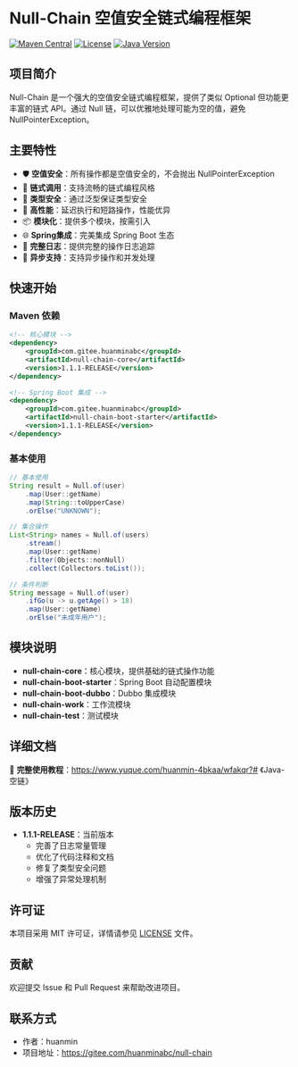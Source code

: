 
# Null-Chain 空值安全链式编程框架

[![Maven Central](https://img.shields.io/maven-central/v/com.gitee.huanminabc/null-chain-core.svg)](https://mvnrepository.com/artifact/com.gitee.huanminabc/null-chain-core)
[![License](https://img.shields.io/badge/license-MIT-blue.svg)](LICENSE)
[![Java Version](https://img.shields.io/badge/Java-8+-green.svg)](https://www.oracle.com/java/)

## 项目简介

Null-Chain 是一个强大的空值安全链式编程框架，提供了类似 Optional 但功能更丰富的链式 API。通过 Null 链，可以优雅地处理可能为空的值，避免 NullPointerException。

## 主要特性

- 🛡️ **空值安全**：所有操作都是空值安全的，不会抛出 NullPointerException
- 🔗 **链式调用**：支持流畅的链式编程风格
- 🎯 **类型安全**：通过泛型保证类型安全
- 🚀 **高性能**：延迟执行和短路操作，性能优异
- 📦 **模块化**：提供多个模块，按需引入
- 🌐 **Spring集成**：完美集成 Spring Boot 生态
- 📝 **完整日志**：提供完整的操作日志追踪
- 🔄 **异步支持**：支持异步操作和并发处理

## 快速开始

### Maven 依赖

```xml
<!-- 核心模块 -->
<dependency>
    <groupId>com.gitee.huanminabc</groupId>
    <artifactId>null-chain-core</artifactId>
    <version>1.1.1-RELEASE</version>
</dependency>

<!-- Spring Boot 集成 -->
<dependency>
    <groupId>com.gitee.huanminabc</groupId>
    <artifactId>null-chain-boot-starter</artifactId>
    <version>1.1.1-RELEASE</version>
</dependency>
```

### 基本使用

```java
// 基本使用
String result = Null.of(user)
    .map(User::getName)
    .map(String::toUpperCase)
    .orElse("UNKNOWN");

// 集合操作
List<String> names = Null.of(users)
    .stream()
    .map(User::getName)
    .filter(Objects::nonNull)
    .collect(Collectors.toList());

// 条件判断
String message = Null.of(user)
    .ifGo(u -> u.getAge() > 18)
    .map(User::getName)
    .orElse("未成年用户");
```

## 模块说明

- **null-chain-core**：核心模块，提供基础的链式操作功能
- **null-chain-boot-starter**：Spring Boot 自动配置模块
- **null-chain-boot-dubbo**：Dubbo 集成模块
- **null-chain-work**：工作流模块
- **null-chain-test**：测试模块

## 详细文档

📖 **完整使用教程**：https://www.yuque.com/huanmin-4bkaa/wfakqr?# 《Java-空链》

## 版本历史

- **1.1.1-RELEASE**：当前版本
  - 完善了日志常量管理
  - 优化了代码注释和文档
  - 修复了类型安全问题
  - 增强了异常处理机制

## 许可证

本项目采用 MIT 许可证，详情请参见 [LICENSE](LICENSE) 文件。

## 贡献

欢迎提交 Issue 和 Pull Request 来帮助改进项目。

## 联系方式

- 作者：huanmin
- 项目地址：https://gitee.com/huanminabc/null-chain
